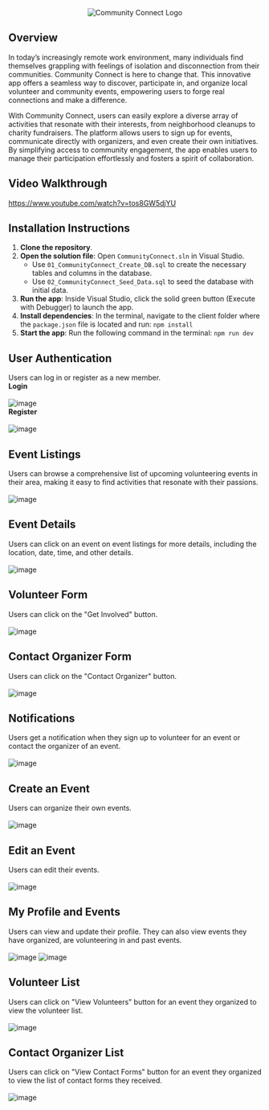 
<div style="display: flex; justify-content: center;">
    <img src="CommunityConnect/wwwroot/assets/images/cclogo3.png" alt="Community Connect Logo" />
</div>


## Overview
In today’s increasingly remote work environment, many individuals find themselves grappling with feelings of isolation and disconnection from their communities. Community Connect is here to change that. This innovative app offers a seamless way to discover, participate in, and organize local volunteer and community events, empowering users to forge real connections and make a difference.

With Community Connect, users can easily explore a diverse array of activities that resonate with their interests, from neighborhood cleanups to charity fundraisers. The platform allows users to sign up for events, communicate directly with organizers, and even create their own initiatives. By simplifying access to community engagement, the app enables users to manage their participation effortlessly and fosters a spirit of collaboration.


## Video Walkthrough
https://www.youtube.com/watch?v=tos8GW5djYU

## Installation Instructions
1. **Clone the repository**.
2. **Open the solution file**: Open `CommunityConnect.sln` in Visual Studio.
    - Use `01_CommunityConnect_Create_DB.sql` to create the necessary tables and columns in the database.
    - Use `02_CommunityConnect_Seed_Data.sql` to seed the database with initial data.
3. **Run the app**: Inside Visual Studio, click the solid green button (Execute with Debugger) to launch the app.
4. **Install dependencies**: In the terminal, navigate to the client folder where the `package.json` file is located and run:
   `npm install`
5. **Start the app**: Run the following command in the terminal:
   `npm run dev`

## User Authentication
Users can log in or register as a new member.
<br>
**Login**<br>
<br>
![image](CommunityConnect/wwwroot/assets/images/login.png)<br>
**Register**<br>
<br>
![image](CommunityConnect/wwwroot/assets/images/register.png)

## Event Listings
Users can browse a comprehensive list of upcoming volunteering events in their area, making it easy to find activities that resonate with their passions.<br>
<br>
![image](CommunityConnect/wwwroot/assets/images/event-list.png)

## Event Details
Users can click on an event on event listings for more details, including the location, date, time, and other details.<br>
<br>
![image](CommunityConnect/wwwroot/assets/images/event-details.png)

## Volunteer Form
Users can click on the "Get Involved" button.<br>
<br>
![image](CommunityConnect/wwwroot/assets/images/volunteer-form.png)

## Contact Organizer Form
Users can click on the "Contact Organizer" button.<br>
<br>
![image](CommunityConnect/wwwroot/assets/images/contact-form.png)

## Notifications 
Users get a notification when they sign up to volunteer for an event or contact the organizer of an event.<br> 
<br>
![image](CommunityConnect/wwwroot/assets/images/notifications.png)

## Create an Event
Users can organize their own events.<br>
<br>
![image](CommunityConnect/wwwroot/assets/images/organize-event.png)

## Edit an Event
Users can edit their events.<br>
<br>
![image](CommunityConnect/wwwroot/assets/images/edit-events.png)

## My Profile and Events
Users can view and update their profile. They can also view events they have organized, are volunteering in and past events.<br> 
<br>
![image](CommunityConnect/wwwroot/assets/images/profile.png)
![image](CommunityConnect/wwwroot/assets/images/my-events.png)

## Volunteer List
Users can click on "View Volunteers" button for an event they organized to view the volunteer list.<br>
<br>
![image](CommunityConnect/wwwroot/assets/images/volunteer-list.png)

## Contact Organizer List
Users can click on "View Contact Forms" button for an event they organized to view the list of contact forms they received.<br>
<br>
![image](CommunityConnect/wwwroot/assets/images/contact-list.png)

